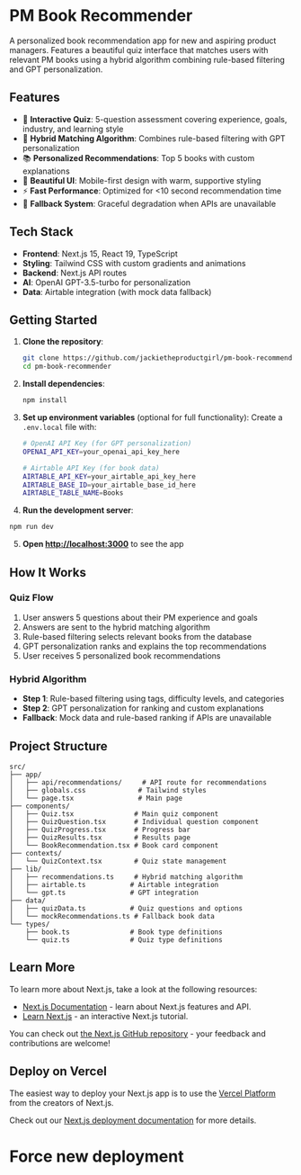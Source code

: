 # PM Book Recommender

A personalized book recommendation app for new and aspiring product managers. Features a beautiful quiz interface that matches users with relevant PM books using a hybrid algorithm combining rule-based filtering and GPT personalization.

## Features

- 🎯 **Interactive Quiz**: 5-question assessment covering experience, goals, industry, and learning style
- 🧠 **Hybrid Matching Algorithm**: Combines rule-based filtering with GPT personalization
- 📚 **Personalized Recommendations**: Top 5 books with custom explanations
- 🎨 **Beautiful UI**: Mobile-first design with warm, supportive styling
- ⚡ **Fast Performance**: Optimized for <10 second recommendation time
- 🔄 **Fallback System**: Graceful degradation when APIs are unavailable

## Tech Stack

- **Frontend**: Next.js 15, React 19, TypeScript
- **Styling**: Tailwind CSS with custom gradients and animations
- **Backend**: Next.js API routes
- **AI**: OpenAI GPT-3.5-turbo for personalization
- **Data**: Airtable integration (with mock data fallback)

## Getting Started

1. **Clone the repository**:
   ```bash
   git clone https://github.com/jackietheproductgirl/pm-book-recommender.git
   cd pm-book-recommender
   ```

2. **Install dependencies**:
   ```bash
   npm install
   ```

3. **Set up environment variables** (optional for full functionality):
   Create a `.env.local` file with:
   ```bash
   # OpenAI API Key (for GPT personalization)
   OPENAI_API_KEY=your_openai_api_key_here
   
   # Airtable API Key (for book data)
   AIRTABLE_API_KEY=your_airtable_api_key_here
   AIRTABLE_BASE_ID=your_airtable_base_id_here
   AIRTABLE_TABLE_NAME=Books
   ```

4. **Run the development server**:
```bash
npm run dev
```

5. **Open [http://localhost:3000](http://localhost:3000)** to see the app

## How It Works

### Quiz Flow
1. User answers 5 questions about their PM experience and goals
2. Answers are sent to the hybrid matching algorithm
3. Rule-based filtering selects relevant books from the database
4. GPT personalization ranks and explains the top recommendations
5. User receives 5 personalized book recommendations

### Hybrid Algorithm
- **Step 1**: Rule-based filtering using tags, difficulty levels, and categories
- **Step 2**: GPT personalization for ranking and custom explanations
- **Fallback**: Mock data and rule-based ranking if APIs are unavailable

## Project Structure

```
src/
├── app/
│   ├── api/recommendations/     # API route for recommendations
│   ├── globals.css             # Tailwind styles
│   └── page.tsx                # Main page
├── components/
│   ├── Quiz.tsx               # Main quiz component
│   ├── QuizQuestion.tsx       # Individual question component
│   ├── QuizProgress.tsx       # Progress bar
│   ├── QuizResults.tsx        # Results page
│   └── BookRecommendation.tsx # Book card component
├── contexts/
│   └── QuizContext.tsx        # Quiz state management
├── lib/
│   ├── recommendations.ts     # Hybrid matching algorithm
│   ├── airtable.ts           # Airtable integration
│   └── gpt.ts                # GPT integration
├── data/
│   ├── quizData.ts           # Quiz questions and options
│   └── mockRecommendations.ts # Fallback book data
└── types/
    ├── book.ts               # Book type definitions
    └── quiz.ts               # Quiz type definitions
```

## Learn More

To learn more about Next.js, take a look at the following resources:

- [Next.js Documentation](https://nextjs.org/docs) - learn about Next.js features and API.
- [Learn Next.js](https://nextjs.org/learn) - an interactive Next.js tutorial.

You can check out [the Next.js GitHub repository](https://github.com/vercel/next.js) - your feedback and contributions are welcome!

## Deploy on Vercel

The easiest way to deploy your Next.js app is to use the [Vercel Platform](https://vercel.com/new?utm_medium=default-template&filter=next.js&utm_source=create-next-app&utm_campaign=create-next-app-readme) from the creators of Next.js.

Check out our [Next.js deployment documentation](https://nextjs.org/docs/app/building-your-application/deploying) for more details.
# Force new deployment
